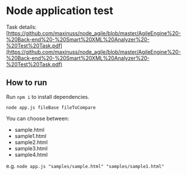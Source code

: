 # Node application test

Task details: [https://github.com/maxinuss/node_agile/blob/master/AgileEngine%20-%20Back-end%20-%20Smart%20XML%20Analyzer%20-%20Test%20Task.pdf](https://github.com/maxinuss/node_agile/blob/master/AgileEngine%20-%20Back-end%20-%20Smart%20XML%20Analyzer%20-%20Test%20Task.pdf)

## How to run
Run ```npm i``` to install dependencies.

``` node app.js fileBase fileToCompare ```

You can choose between: 
- sample.html
- sample1.html
- sample2.html
- sample3.html
- sample4.html

e.g. ``` node app.js "samples/sample.html" "samples/sample1.html"  ```
